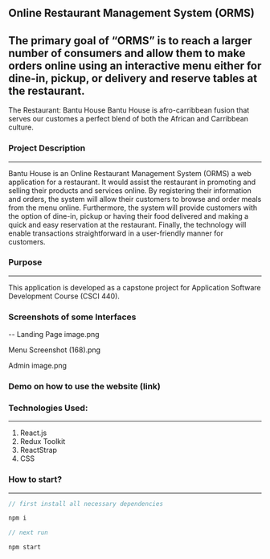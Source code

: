 ## Online Restaurant Management System (ORMS)


## The primary goal of “ORMS” is to reach a larger number of consumers and allow them to make orders online using an interactive menu either for dine-in, pickup, or delivery and reserve tables at the restaurant. 

The Restaurant:
Bantu House Bantu House is afro-carribbean fusion that serves our customes a perfect blend of both the African and Carribbean culture.

### Project Description
---
Bantu House is an Online Restaurant Management System (ORMS) a web application for a restaurant. It would assist the restaurant in promoting and selling their products and services online. By registering their information and orders, the system will allow their customers to browse and order meals from the menu online. Furthermore, the system will provide customers with the option of dine-in, pickup or having their food delivered and making a quick and easy reservation at the restaurant. Finally, the technology will enable transactions straightforward in a user-friendly manner for customers.

### Purpose
---
This application is developed as a capstone project for Application Software Development Course (CSCI 440).


### Screenshots of some Interfaces 
--
Landing Page 
image.png


Menu
Screenshot (168).png

Admin
image.png


### Demo on how to use the website (link)


### Technologies Used:

---

1. React.js
2. Redux Toolkit
3. ReactStrap
4. CSS

### How to start?

---

```javascript
// first install all necessary dependencies

npm i

// next run

npm start

```

